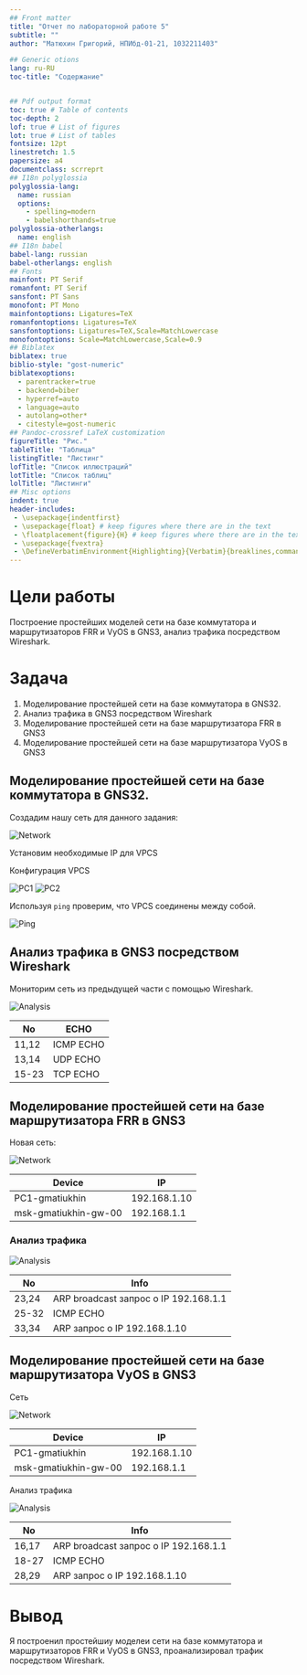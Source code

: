 ```yaml
---
## Front matter
title: "Отчет по лабораторной работе 5"
subtitle: ""
author: "Матюхин Григорий, НПИбд-01-21, 1032211403"

## Generic otions
lang: ru-RU
toc-title: "Содержание"


## Pdf output format
toc: true # Table of contents
toc-depth: 2
lof: true # List of figures
lot: true # List of tables
fontsize: 12pt
linestretch: 1.5
papersize: a4
documentclass: scrreprt
## I18n polyglossia
polyglossia-lang:
  name: russian
  options:
	- spelling=modern
	- babelshorthands=true
polyglossia-otherlangs:
  name: english
## I18n babel
babel-lang: russian
babel-otherlangs: english
## Fonts
mainfont: PT Serif
romanfont: PT Serif
sansfont: PT Sans
monofont: PT Mono
mainfontoptions: Ligatures=TeX
romanfontoptions: Ligatures=TeX
sansfontoptions: Ligatures=TeX,Scale=MatchLowercase
monofontoptions: Scale=MatchLowercase,Scale=0.9
## Biblatex
biblatex: true
biblio-style: "gost-numeric"
biblatexoptions:
  - parentracker=true
  - backend=biber
  - hyperref=auto
  - language=auto
  - autolang=other*
  - citestyle=gost-numeric
## Pandoc-crossref LaTeX customization
figureTitle: "Рис."
tableTitle: "Таблица"
listingTitle: "Листинг"
lofTitle: "Список иллюстраций"
lotTitle: "Список таблиц"
lolTitle: "Листинги"
## Misc options
indent: true
header-includes:
 - \usepackage{indentfirst}
 - \usepackage{float} # keep figures where there are in the text
 - \floatplacement{figure}{H} # keep figures where there are in the text
 - \usepackage{fvextra}
 - \DefineVerbatimEnvironment{Highlighting}{Verbatim}{breaklines,commandchars=\\\{\}}
---
```

# Цели работы
Построение простейших моделей сети на базе коммутатора и маршрутизаторов FRR и VyOS в GNS3, анализ трафика посредством Wireshark.

# Задача
1. Моделирование простейшей сети на базе коммутатора в GNS32.
1. Анализ трафика в GNS3 посредством Wireshark
1. Моделирование простейшей сети на базе маршрутизатора FRR в GNS3 
1. Моделирование простейшей сети на базе маршрутизатора VyOS в GNS3

## Моделирование простейшей сети на базе коммутатора в GNS32.

Создадим нашу сеть для данного задания:

![Network](../images/1_network.png)

Установим необходимые IP для VPCS

Конфигурация VPCS

![PC1](../images/1_pc1.png)
![PC2](../images/1_pc2.png)

Используя `ping` проверим, что VPCS соединены между собой.

![Ping](../images/1_ping.png)

## Анализ трафика в GNS3 посредством Wireshark

Мониторим сеть из предыдущей части с помощью Wireshark.

![Analysis](../images/2_analysis.png)

No|ECHO
---|---
11,12| ICMP ECHO
13,14| UDP ECHO
15-23| TCP ECHO


## Моделирование простейшей сети на базе маршрутизатора FRR в GNS3 

Новая сеть:

![Network](../images/3_network.png)

Device|IP
------|--
PC1-gmatiukhin|192.168.1.10
msk-gmatiukhin-gw-00|192.168.1.1

### Анализ трафика

![Analysis](../images/3_analysis.png)

No|Info
---|---
23,24| ARP broadcast запрос о IP 192.168.1.1 
25-32| ICMP ECHO
33,34| ARP запрос о IP 192.168.1.10

## Моделирование простейшей сети на базе маршрутизатора VyOS в GNS3

Сеть

![Network](../images/4_network.png)

Device|IP
------|--
PC1-gmatiukhin|192.168.1.10
msk-gmatiukhin-gw-00|192.168.1.1

Анализ трафика

![Analysis](../images/4_analysis.png)

No|Info
---|---
16,17| ARP broadcast запрос о IP 192.168.1.1 
18-27| ICMP ECHO
28,29| ARP запрос о IP 192.168.1.10

# Вывод
Я построенил простейшиу моделеи сети на базе коммутатора и маршрутизаторов FRR и VyOS в GNS3, проанализировал трафик посредством Wireshark.

